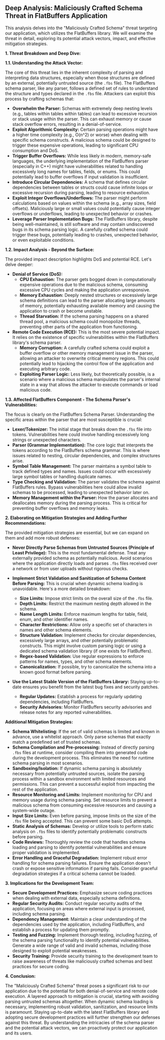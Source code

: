 ## Deep Analysis: Maliciously Crafted Schema Threat in FlatBuffers Application

This analysis delves into the "Maliciously Crafted Schema" threat targeting our application, which utilizes the FlatBuffers library. We will examine the threat in detail, exploring its potential attack vectors, impact, and effective mitigation strategies.

**1. Threat Breakdown and Deep Dive:**

**1.1. Understanding the Attack Vector:**

The core of this threat lies in the inherent complexity of parsing and interpreting data structures, especially when those structures are defined by an external, potentially untrusted source (the `.fbs` file). The FlatBuffers schema parser, like any parser, follows a defined set of rules to understand the structure and types declared in the `.fbs` file. Attackers can exploit this process by crafting schemas that:

* **Overwhelm the Parser:**  Schemas with extremely deep nesting levels (e.g., tables within tables within tables) can lead to excessive recursion or stack usage within the parser. This can exhaust memory or cause stack overflow errors, resulting in a denial-of-service.
* **Exploit Algorithmic Complexity:** Certain parsing operations might have a higher time complexity (e.g., O(n^2) or worse) when dealing with specific schema constructs. A malicious schema could be designed to trigger these expensive operations, leading to significant CPU consumption and DoS.
* **Trigger Buffer Overflows:**  While less likely in modern, memory-safe languages, the underlying implementation of the FlatBuffers parser (especially in C++) might have vulnerabilities related to handling excessively long names for tables, fields, or enums. This could potentially lead to buffer overflows if input validation is insufficient.
* **Introduce Circular Dependencies:**  A schema that defines circular dependencies between tables or structs could cause infinite loops or excessive recursion during parsing, leading to resource exhaustion.
* **Exploit Integer Overflows/Underflows:**  The parser might perform calculations based on values within the schema (e.g., array sizes, field offsets). Maliciously large or small values could potentially cause integer overflows or underflows, leading to unexpected behavior or crashes.
* **Leverage Parser Implementation Bugs:**  The FlatBuffers library, despite being well-maintained, is still software and may contain undiscovered bugs in its schema parsing logic. A carefully crafted schema could trigger these bugs, potentially leading to crashes, unexpected behavior, or even exploitable conditions.

**1.2. Impact Analysis - Beyond the Surface:**

The provided impact description highlights DoS and potential RCE. Let's delve deeper:

* **Denial of Service (DoS):**
    * **CPU Exhaustion:**  The parser gets bogged down in computationally expensive operations due to the malicious schema, consuming excessive CPU cycles and making the application unresponsive.
    * **Memory Exhaustion:**  Deeply nested structures or excessively large schema definitions can lead to the parser allocating large amounts of memory, potentially exhausting available memory and causing the application to crash or become unstable.
    * **Thread Starvation:** If the schema parsing happens on a shared thread pool, a malicious schema could monopolize threads, preventing other parts of the application from functioning.
* **Remote Code Execution (RCE):** This is the most severe potential impact. It relies on the existence of specific vulnerabilities within the FlatBuffers library's schema parser.
    * **Memory Corruption:** A carefully crafted schema could exploit a buffer overflow or other memory management issue in the parser, allowing an attacker to overwrite critical memory regions. This could potentially lead to hijacking the control flow of the application and executing arbitrary code.
    * **Exploiting Parser Logic:**  Less likely, but theoretically possible, is a scenario where a malicious schema manipulates the parser's internal state in a way that allows the attacker to execute commands or load malicious code.

**1.3. Affected FlatBuffers Component - The Schema Parser's Vulnerabilities:**

The focus is clearly on the FlatBuffers Schema Parser. Understanding the specific areas within the parser that are most susceptible is crucial:

* **Lexer/Tokenizer:** The initial stage that breaks down the `.fbs` file into tokens. Vulnerabilities here could involve handling excessively long strings or unexpected characters.
* **Parser (Grammar Implementation):** The core logic that interprets the tokens according to the FlatBuffers schema grammar. This is where issues related to nesting, circular dependencies, and complex structures arise.
* **Symbol Table Management:** The parser maintains a symbol table to track defined types and names. Issues could occur with excessively large symbol tables or handling duplicate names.
* **Type Checking and Validation:** The parser validates the schema against FlatBuffers rules. Bypass vulnerabilities here could allow invalid schemas to be processed, leading to unexpected behavior later on.
* **Memory Management within the Parser:** How the parser allocates and deallocates memory during the parsing process. This is critical for preventing buffer overflows and memory leaks.

**2. Elaborating on Mitigation Strategies and Adding Further Recommendations:**

The provided mitigation strategies are essential, but we can expand on them and add more robust defenses:

* **Never Directly Parse Schemas from Untrusted Sources (Principle of Least Privilege):** This is the most fundamental defense. Treat any externally provided schema as potentially malicious. Avoid scenarios where the application directly loads and parses `.fbs` files received over a network or from user uploads without rigorous checks.

* **Implement Strict Validation and Sanitization of Schema Content Before Parsing:** This is crucial when dynamic schema loading is unavoidable. Here's a more detailed breakdown:
    * **Size Limits:** Impose strict limits on the overall size of the `.fbs` file.
    * **Depth Limits:**  Restrict the maximum nesting depth allowed in the schema.
    * **Name Length Limits:**  Enforce maximum lengths for table, field, enum, and other identifier names.
    * **Character Restrictions:**  Allow only a specific set of characters in names and other schema elements.
    * **Structure Validation:**  Implement checks for circular dependencies, excessively large arrays, and other potentially problematic constructs. This might involve custom parsing logic or using a dedicated schema validation library (if one exists for FlatBuffers).
    * **Regex-based Validation:**  Use regular expressions to enforce patterns for names, types, and other schema elements.
    * **Canonicalization:**  If possible, try to canonicalize the schema into a known good format before parsing.

* **Use the Latest Stable Version of the FlatBuffers Library:**  Staying up-to-date ensures you benefit from the latest bug fixes and security patches.
    * **Regular Updates:**  Establish a process for regularly updating dependencies, including FlatBuffers.
    * **Security Advisories:**  Monitor FlatBuffers security advisories and release notes for any reported vulnerabilities.

**Additional Mitigation Strategies:**

* **Schema Whitelisting:** If the set of valid schemas is limited and known in advance, use a whitelist approach. Only parse schemas that exactly match a predefined set of trusted schemas.
* **Schema Compilation and Pre-processing:**  Instead of directly parsing `.fbs` files at runtime, consider compiling them into generated code during the development process. This eliminates the need for runtime schema parsing in most scenarios.
* **Sandboxing/Isolation:** If dynamic schema parsing is absolutely necessary from potentially untrusted sources, isolate the parsing process within a sandbox environment with limited resources and permissions. This can prevent a successful exploit from impacting the rest of the application.
* **Resource Monitoring and Limits:** Implement monitoring for CPU and memory usage during schema parsing. Set resource limits to prevent a malicious schema from consuming excessive resources and causing a system-wide outage.
* **Input Size Limits:** Even before parsing, impose limits on the size of the `.fbs` file being accepted. This can prevent some basic DoS attempts.
* **Static Analysis of Schemas:**  Develop or utilize tools to perform static analysis on `.fbs` files to identify potentially problematic constructs before parsing.
* **Code Reviews:**  Thoroughly review the code that handles schema loading and parsing to identify potential vulnerabilities and ensure proper validation is implemented.
* **Error Handling and Graceful Degradation:**  Implement robust error handling for schema parsing failures. Ensure the application doesn't crash or expose sensitive information if parsing fails. Consider graceful degradation strategies if a critical schema cannot be loaded.

**3. Implications for the Development Team:**

* **Secure Development Practices:** Emphasize secure coding practices when dealing with external data, especially schema definitions.
* **Regular Security Audits:** Conduct regular security audits of the application, focusing on areas where external input is processed, including schema parsing.
* **Dependency Management:**  Maintain a clear understanding of the dependencies used by the application, including FlatBuffers, and establish a process for updating them promptly.
* **Testing and Fuzzing:**  Implement thorough testing, including fuzzing, of the schema parsing functionality to identify potential vulnerabilities. Generate a wide range of valid and invalid schemas, including those designed to exploit potential weaknesses.
* **Security Training:**  Provide security training to the development team to raise awareness of threats like maliciously crafted schemas and best practices for secure coding.

**4. Conclusion:**

The "Maliciously Crafted Schema" threat poses a significant risk to our application due to the potential for both denial-of-service and remote code execution. A layered approach to mitigation is crucial, starting with avoiding parsing untrusted schemas altogether. When dynamic schema loading is necessary, implementing robust validation, sanitization, and resource limits is paramount. Staying up-to-date with the latest FlatBuffers library and adopting secure development practices will further strengthen our defenses against this threat. By understanding the intricacies of the schema parser and the potential attack vectors, we can proactively protect our application and its users.
